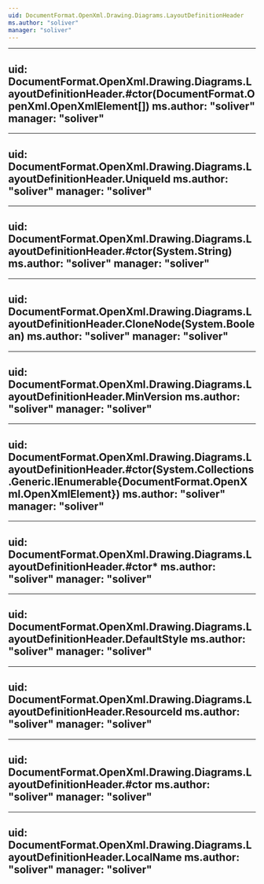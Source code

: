 ```yaml
---
uid: DocumentFormat.OpenXml.Drawing.Diagrams.LayoutDefinitionHeader
ms.author: "soliver"
manager: "soliver"
---
```


---
uid: DocumentFormat.OpenXml.Drawing.Diagrams.LayoutDefinitionHeader.#ctor(DocumentFormat.OpenXml.OpenXmlElement[])
ms.author: "soliver"
manager: "soliver"
---

---
uid: DocumentFormat.OpenXml.Drawing.Diagrams.LayoutDefinitionHeader.UniqueId
ms.author: "soliver"
manager: "soliver"
---

---
uid: DocumentFormat.OpenXml.Drawing.Diagrams.LayoutDefinitionHeader.#ctor(System.String)
ms.author: "soliver"
manager: "soliver"
---

---
uid: DocumentFormat.OpenXml.Drawing.Diagrams.LayoutDefinitionHeader.CloneNode(System.Boolean)
ms.author: "soliver"
manager: "soliver"
---

---
uid: DocumentFormat.OpenXml.Drawing.Diagrams.LayoutDefinitionHeader.MinVersion
ms.author: "soliver"
manager: "soliver"
---

---
uid: DocumentFormat.OpenXml.Drawing.Diagrams.LayoutDefinitionHeader.#ctor(System.Collections.Generic.IEnumerable{DocumentFormat.OpenXml.OpenXmlElement})
ms.author: "soliver"
manager: "soliver"
---

---
uid: DocumentFormat.OpenXml.Drawing.Diagrams.LayoutDefinitionHeader.#ctor*
ms.author: "soliver"
manager: "soliver"
---

---
uid: DocumentFormat.OpenXml.Drawing.Diagrams.LayoutDefinitionHeader.DefaultStyle
ms.author: "soliver"
manager: "soliver"
---

---
uid: DocumentFormat.OpenXml.Drawing.Diagrams.LayoutDefinitionHeader.ResourceId
ms.author: "soliver"
manager: "soliver"
---

---
uid: DocumentFormat.OpenXml.Drawing.Diagrams.LayoutDefinitionHeader.#ctor
ms.author: "soliver"
manager: "soliver"
---

---
uid: DocumentFormat.OpenXml.Drawing.Diagrams.LayoutDefinitionHeader.LocalName
ms.author: "soliver"
manager: "soliver"
---
